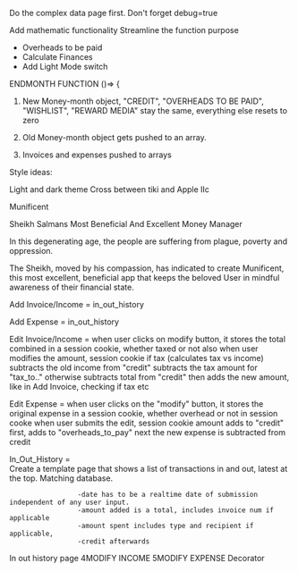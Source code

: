 Do the complex data page first.
Don't forget debug=true

Add mathematic functionality
Streamline the function purpose

- Overheads to be paid 
- Calculate Finances 
- Add Light Mode switch


ENDMONTH FUNCTION ()=> {

1. New Money-month object, "CREDIT", "OVERHEADS TO BE PAID", "WISHLIST", "REWARD
   MEDIA" stay the same, everything else resets to zero

2. Old Money-month object gets pushed to an array.
3. Invoices and expenses pushed to arrays

Style ideas:

Light and dark theme
Cross between tiki and Apple IIc

Munificent

Sheikh Salmans Most Beneficial And Excellent Money Manager 

In this degenerating age, the people are suffering from plague, poverty and oppression. 

The Sheikh, moved by his compassion, has indicated to create Munificent, 
this most excellent, beneficial app that keeps the beloved User in mindful awareness of 
their financial state. 


Add Invoice/Income = 
                     <!-- radio button for calculate tax
                     if "yes"" seperate tax and income, income adds to "credit", tax adds to "tax_to_"
                     if "no" total adds to "credit"
                     send a total combined figure to its own field  -->
                     in_out_history

Add Expense = 
              <!-- if type overhead, subtracts from overheads to be paid (make sure overheads to be paid starts at monthly overheads)
              if type extras, adds to "spent_on_extras" 
              also deprecate Credit! -->
              in_out_history

Edit Invoice/Income = when user clicks on modify button, it stores the total combined in a session cookie, whether taxed or not also
                      when user modifies the amount, session cookie if tax (calculates tax vs income) subtracts the old income from "credit"
                      subtracts the tax amount for "tax_to.." otherwise subtracts total from "credit"
                      then adds the new amount, like in Add Invoice, checking if tax etc

Edit Expense = when user clicks on the "modify" button, it stores the original expense in a session cookie, whether overhead or not in session cooke
               when user submits the edit, session cookie amount adds to "credit" first, adds to "overheads_to_pay"
               next the new expense is subtracted from credit

In_Out_History =   
                  Create a template page that shows a list of transactions in and out, latest at the top. Matching database. 
                  
                     -date has to be a realtime date of submission independent of any user input.
                     -amount added is a total, includes invoice num if applicable
                     -amount spent includes type and recipient if applicable, 
                     -credit afterwards

In out history page
4MODIFY INCOME
5MODIFY EXPENSE
Decorator



